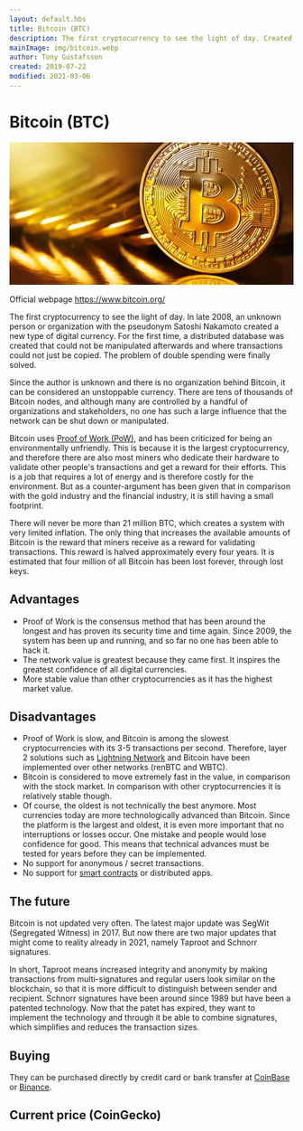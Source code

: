 ```yaml
---
layout: default.hbs
title: Bitcoin (BTC)
description: The first cryptocurrency to see the light of day. Created by the pseudonym Satoshi Nakamoto in 2008 who introduced the concept of the blockchain.
mainImage: img/bitcoin.webp
author: Tony Gustafsson
created: 2019-07-22
modified: 2021-03-06
---
```


# Bitcoin (BTC)

![Bitcoin](../img/bitcoin.webp 'Bitcoin')

Official webpage https://www.bitcoin.org/

The first cryptocurrency to see the light of day. In late 2008, an unknown person or organization with the pseudonym Satoshi Nakamoto created a new type of digital currency. For the first time, a distributed database was created that could not be manipulated afterwards and where transactions could not just be copied. The problem of double spending were finally solved.

Since the author is unknown and there is no organization behind Bitcoin, it can be considered an unstoppable currency. There are tens of thousands of Bitcoin nodes, and although many are controlled by a handful of organizations and stakeholders, no one has such a large influence that the network can be shut down or manipulated.

Bitcoin uses [Proof of Work (PoW)](/technology/proof-of-work.html), and has been criticized for being an environmentally unfriendly. This is because it is the largest cryptocurrency, and therefore there are also most miners who dedicate their hardware to validate other people's transactions and get a reward for their efforts. This is a job that requires a lot of energy and is therefore costly for the environment. But as a counter-argument has been given that in comparison with the gold industry and the financial industry, it is still having a small footprint.

There will never be more than 21 million BTC, which creates a system with very limited inflation. The only thing that increases the available amounts of Bitcoin is the reward that miners receive as a reward for validating transactions. This reward is halved approximately every four years. It is estimated that four million of all Bitcoin has been lost forever, through lost keys.

## Advantages

-   Proof of Work is the consensus method that has been around the longest and has proven its security time and time again. Since 2009, the system has been up and running, and so far no one has been able to hack it.
-   The network value is greatest because they came first. It inspires the greatest confidence of all digital currencies.
-   More stable value than other cryptocurrencies as it has the highest market value.

## Disadvantages

-   Proof of Work is slow, and Bitcoin is among the slowest cryptocurrencies with its 3-5 transactions per second. Therefore, layer 2 solutions such as [Lightning Network](/technology/lightning-network.html) and Bitcoin have been implemented over other networks (renBTC and WBTC).
-   Bitcoin is considered to move extremely fast in the value, in comparison with the stock market. In comparison with other cryptocurrencies it is relatively stable though.
-   Of course, the oldest is not technically the best anymore. Most currencies today are more technologically advanced than Bitcoin. Since the platform is the largest and oldest, it is even more important that no interruptions or losses occur. One mistake and people would lose confidence for good. This means that technical advances must be tested for years before they can be implemented.
-   No support for anonymous / secret transactions.
-   No support for [smart contracts](/technology/smart-contracts.html) or distributed apps.

## The future

Bitcoin is not updated very often. The latest major update was SegWit (Segregated Witness) in 2017. But now there are two major updates that might come to reality already in 2021, namely Taproot and Schnorr signatures.

In short, Taproot means increased integrity and anonymity by making transactions from multi-signatures and regular users look similar on the blockchain, so that it is more difficult to distinguish between sender and recipient. Schnorr signatures have been around since 1989 but have been a patented technology. Now that the patet has expired, they want to implement the technology and through it be able to combine signatures, which simplifies and reduces the transaction sizes.

## Buying

They can be purchased directly by credit card or bank transfer at [CoinBase](https://www.coinbase.com/) or [Binance](https://www.binance.com).

## Current price (CoinGecko)

<script src="https://widgets.coingecko.com/coingecko-coin-ticker-widget.js"></script>

<coingecko-coin-ticker-widget currency="usd" coin-id="bitcoin" locale="en"></coingecko-coin-ticker-widget>
